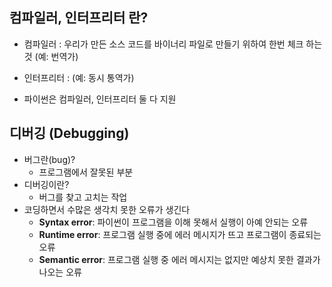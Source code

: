 
## 컴파일러, 인터프리터 란?

- 컴파일러 : 우리가 만든 소스 코드를 바이너리 파일로 만들기 위하여 한번 체크 하는 것 (예: 번역가)

- 인터프리터 : (예: 동시 통역가)

- 파이썬은 컴파일러, 인터프리터 둘 다 지원



## 디버깅 (Debugging)
- 버그란(bug)?
	- 프로그램에서 잘못된 부분
- 디버깅이란?
	- 버그를 찾고 고치는 작업
- 코딩하면서 수많은 생각치 못한 오류가 생긴다
	- **Syntax error**: 파이썬이 프로그램을 이해 못해서 실행이 아예 안되는 오류
	- **Runtime error**: 프로그램 실행 중에 에러 메시지가 뜨고 프로그램이 종료되는 오류
	- **Semantic error**: 프로그램 실행 중 에러 메시지는 없지만 예상치 못한 결과가 나오는 오류



